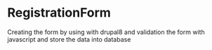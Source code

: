 # RegistrationForm
Creating the form by using with drupal8 and validation the form with javascript and store the data into database
